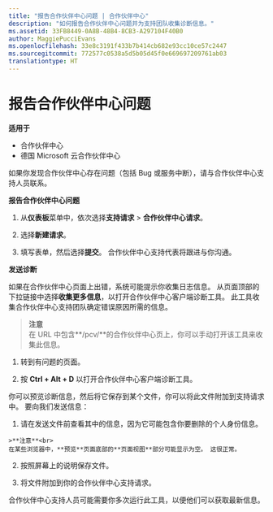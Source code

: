 ```yaml
---
title: "报告合作伙伴中心问题 | 合作伙伴中心"
description: "如何报告合作伙伴中心问题并为支持团队收集诊断信息。"
ms.assetid: 33FB8449-0A8B-48B4-8CB3-A297104F40B0
author: MaggiePucciEvans
ms.openlocfilehash: 33e8c3191f433b7b414cb682e93cc10ce57c2447
ms.sourcegitcommit: 772577c0538a5d5b05d45f0e669697209761ab03
translationtype: HT
---
```

# <a name="report-problems-with-partner-center"></a>报告合作伙伴中心问题

**适用于**

-  合作伙伴中心
-  德国 Microsoft 云合作伙伴中心

如果你发现合作伙伴中心存在问题（包括 Bug 或服务中断），请与合作伙伴中心支持人员联系。

**报告合作伙伴中心问题**

1.  从**仪表板**菜单中，依次选择**支持请求** &gt; **合作伙伴中心请求**。

2.  选择**新建请求**。

3.  填写表单，然后选择**提交**。 合作伙伴中心支持代表将跟进与你沟通。

**发送诊断**

如果在合作伙伴中心页面上出错，系统可能提示你收集日志信息。 从页面顶部的下拉链接中选择**收集更多信息**，以打开合作伙伴中心客户端诊断工具。 此工具收集合作伙伴中心支持团队确定错误原因所需的信息。 

>**注意**<br>
在 URL 中包含**/pcv/**的合作伙伴中心页上，你可以手动打开该工具来收集此信息。

1.    转到有问题的页面。

2.    按 **Ctrl + Alt + D** 以打开合作伙伴中心客户端诊断工具。

你可以预览诊断信息，然后将它保存到某个文件，你可以将此文件附加到支持请求中。 要向我们发送信息：

1.    请在发送文件前查看其中的信息，因为它可能包含你要删除的个人身份信息。 

    >**注意**<br>
    在某些浏览器中，**预览**页面底部的**页面视图**部分可能显示为空。 这很正常。

2.    按照屏幕上的说明保存文件。

3.    将文件附加到你的合作伙伴中心支持请求。

合作伙伴中心支持人员可能需要你多次运行此工具，以便他们可以获取最新信息。

